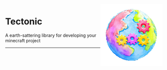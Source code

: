 <img src="assets/logo.png" align="right">

# Tectonic
A earth-sattering library for developing your minecraft project

___
